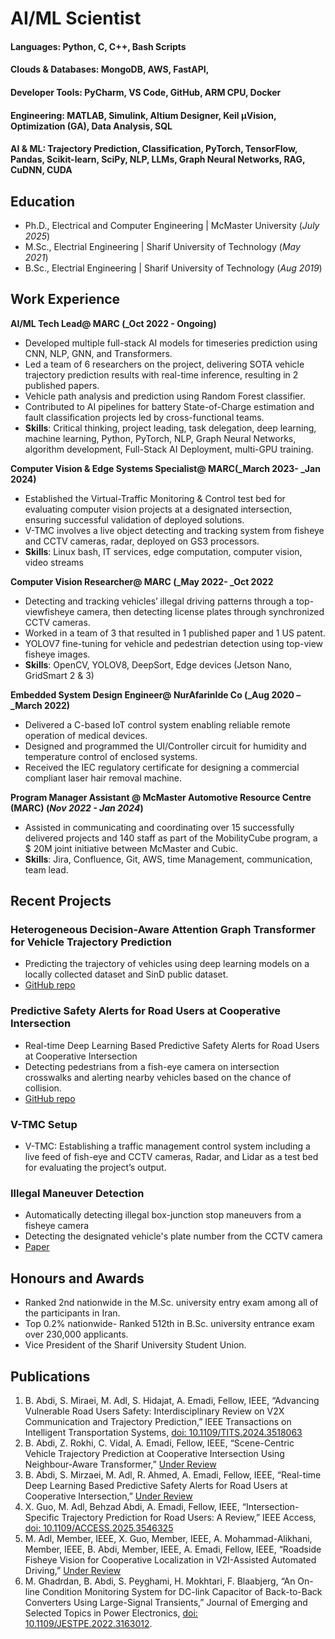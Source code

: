 # AI/ML Scientist

#### Languages: Python, C, C++, Bash Scripts
#### Clouds & Databases: MongoDB, AWS, FastAPI,
#### Developer Tools: PyCharm, VS Code, GitHub, ARM CPU, Docker
#### Engineering: MATLAB, Simulink, Altium Designer, Keil μVision, Optimization (GA), Data Analysis, SQL
#### AI & ML: Trajectory Prediction, Classification, PyTorch, TensorFlow, Pandas, Scikit-learn, SciPy, NLP, LLMs, Graph Neural Networks, RAG, CuDNN, CUDA

## Education
- Ph.D., Electrical and Computer Engineering |   McMaster University (_July 2025_)								       		
- M.Sc., Electrial Engineering  |   Sharif University of Technology (_May 2021_)	 			        		
- B.Sc., Electrial Engineering  |   Sharif University of Technology (_Aug 2019_)

## Work Experience
**AI/ML Tech Lead@ MARC (_Oct 2022 - Ongoing)**
- Developed multiple full-stack AI models for timeseries prediction using CNN, NLP, GNN, and Transformers.
- Led a team of 6 researchers on the project, delivering SOTA vehicle trajectory prediction results with real-time inference, resulting in 2 published papers.
- Vehicle path analysis and prediction using Random Forest classifier.
- Contributed to AI pipelines for battery State-of-Charge estimation and fault classification projects led by cross-functional teams.
- **Skills**: Critical thinking, project leading, task delegation, deep learning, machine learning, Python, PyTorch, NLP, Graph Neural Networks, algorithm
development, Full-Stack AI Deployment, multi-GPU training.

**Computer Vision & Edge Systems Specialist@ MARC(_March 2023- _Jan 2024)**
- Established the Virtual-Traffic Monitoring & Control test bed for evaluating computer vision projects at a designated intersection, ensuring successful validation of deployed solutions.
- V-TMC involves a live object detecting and tracking system from fisheye and CCTV cameras, radar, deployed on GS3 processors.
- **Skills**: Linux bash, IT services, edge computation, computer vision, video streams

**Computer Vision Researcher@ MARC (_May 2022- _Oct 2022**
- Detecting and tracking vehicles’ illegal driving patterns through a top-viewfisheye camera, then detecting license plates through synchronized CCTV cameras.
- Worked in a team of 3 that resulted in 1 published paper and 1 US patent.
- YOLOV7 fine-tuning for vehicle and pedestrian detection using top-view fisheye images.
- **Skills**: OpenCV, YOLOV8, DeepSort, Edge devices (Jetson Nano, GridSmart 2 & 3)

**Embedded System Design Engineer@ NurAfarinIde Co (_Aug 2020 – _March 2022)**
- Delivered a C-based IoT control system enabling reliable remote operation of medical devices.
- Designed and programmed the UI/Controller circuit for humidity and temperature control of enclosed systems.
- Received the IEC regulatory certificate for designing a commercial compliant laser hair removal machine.

**Program Manager Assistant @ McMaster Automotive Resource Centre (MARC) (_Nov 2022 - Jan 2024_)**
- Assisted in communicating and coordinating over 15 successfully delivered projects and 140 staff as part of the MobilityCube program, a $ 20M joint initiative between McMaster and Cubic.
- **Skills**: Jira, Confluence, Git, AWS, time Management, communication, team lead.

## Recent Projects
### Heterogeneous Decision-Aware Attention Graph Transformer for Vehicle Trajectory Prediction
- Predicting the trajectory of vehicles using deep learning models on a locally collected dataset and SinD public dataset.
- [GitHub repo](https://github.com/abdibehzad96/HDAAGT.git)


### Predictive Safety Alerts for Road Users at Cooperative Intersection
- Real-time Deep Learning Based Predictive Safety Alerts for Road Users at Cooperative Intersection
- Detecting pedestrians from a fish-eye camera on intersection crosswalks and alerting nearby vehicles based on the chance of collision.
- [GitHub repo](https://github.com/abdibehzad96/PSA-RUCI.git)


### V-TMC Setup
- V-TMC: Establishing a traffic management control system including a live feed of fish-eye and CCTV cameras, Radar, and Lidar as a test bed for evaluating the project’s output.

### Illegal Maneuver Detection
- Automatically detecting illegal box-junction stop maneuvers from a fisheye camera
- Detecting the designated vehicle's plate number from the CCTV camera
- [Paper](https://doi.org/10.1109/IECON49645.2022.9968584)


## Honours and Awards
- Ranked 2nd nationwide in the M.Sc. university entry exam among all of the participants in Iran.
- Top 0.2% nationwide- Ranked 512th in B.Sc. university entrance exam over 230,000 applicants.
- Vice President of the Sharif University Student Union.

## Publications
1. B. Abdi, S. Miraei, M. Adl, S. Hidajat, A. Emadi, Fellow, IEEE, “Advancing Vulnerable Road Users Safety: Interdisciplinary Review on V2X Communication and Trajectory Prediction,” IEEE Transactions on Intelligent Transportation Systems, [doi: 10.1109/TITS.2024.3518063](https://doi.org/10.1109/TITS.2024.3518063)
2. B. Abdi, Z. Rokhi, C. Vidal, A. Emadi, Fellow, IEEE, “Scene-Centric Vehicle Trajectory Prediction at Cooperative Intersection Using Neighbour-Aware Transformer,” [Under Review](https://ieee-itss.org/pub/t-its/)
3. B. Abdi, S. Mirzaei, M. Adl, R. Ahmed, A. Emadi, Fellow, IEEE, “Real-time Deep Learning Based Predictive Safety Alerts for Road Users at Cooperative Intersection,” [Under Review](https://ieee-itss.org/pub/t-its/)
4. X. Guo, M. Adl, Behzad Abdi, A. Emadi, Fellow, IEEE, “Intersection-Specific Trajectory Prediction for Road Users: A Review,” IEEE Access, [doi: 10.1109/ACCESS.2025.3546325](https://doi.org/10.1109/ACCESS.2025.3546325) 
5. M. Adl, Member, IEEE, X. Guo, Member, IEEE, A. Mohammad-Alikhani, Member, IEEE, B. Abdi, Member, IEEE, A. Emadi, Fellow, IEEE, “Roadside Fisheye Vision for Cooperative Localization in V2I-Assisted Automated Driving,” [Under Review](https://ieee-itss.org/pub/oj-its/)
6. M. Ghadrdan, B. Abdi, S. Peyghami, H. Mokhtari, F. Blaabjerg, “An On-line Condition Monitoring System for DC-link Capacitor of Back-to-Back Converters Using Large-Signal Transients,” Journal of Emerging and Selected Topics in Power Electronics, [doi: 10.1109/JESTPE.2022.3163012](https://doi.org/10.1109/JESTPE.2022.3163012).
